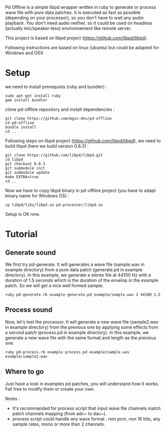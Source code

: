 
Pd Offline is a simple libpd wrapper written in ruby to generate or process wave file with pure data patches. It is executed as fast as possible (depending on your processor), so you don't have to wait any audio playback. You don't need audio neither, so it could be used on headless (actually mic/speaker-less) environnement like remote server.

This project is based on libpd project (https://github.com/libpd/libpd).

Following instructions are based on linux (ubuntu) but could be adapted for Windows and OSX

# Setup

we need to install prerequists (ruby and bundler) :

```
sudo apt-get install ruby
gem install bundler
```

clone pd-offline repository and install dependencies : 

```
git clone https://github.com/mgsx-dev/pd-offline
cd pd-offline
bundle install
cd ..
```

Following steps on libpd project (https://github.com/libpd/libpd), we need to build libpd (here we build version 0.8.3) :

```
git clone https://github.com/libpd/libpd.git
cd libpd
git checkout 0.8.3
git submodule init
git submodule update
make EXTRA=true
cd ..
```

Now we have to copy libpd binary in pd-offline project (you have to adapt binary name for Windows OS) :

```
cp libpd/libs/libpd.so pd-processor/libpd.so
```

Setup is OK now.

# Tutorial

## Generate sound

We first try pd-generate. It will generates a wave file (sample.wav in example directory) from a pure data patch (generate.pd in example directory). In this example, we generate a stereo file at 44100 Hz with a duration of 1.5 seconds which is the duration of the envelop in the example patch. So we will get a nice well formed sample.

```
ruby pd-generate.rb example generate.pd example/sample.wav 2 44100 1.5
```

## Process sound

Now, let's test the processor. It will generate a new wave file (sample2.wav in example directory) from the previous one by applying some effects from a second patch (process.pd in example directory). In this example, we generate a new wave file with the same format and length as the previous one.

```
ruby pd-process.rb example process.pd example/sample.wav example/sample2.wav
``` 

## Where to go

Just have a look in examples pd patches, you will understand how it works. Fell free to modify them or create your own.

Notes : 
* It's recommanded for process script that input wave file channels match patch channels mapping (from adc~ to dac~).
* process script could handle any wave format : non pcm, non 16 bits, any sample rates, mono or more than 2 channels.

